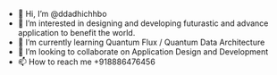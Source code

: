- 👋 Hi, I’m @ddadhichhbo
- 👀 I’m interested in designing and developing futurastic and advance application to benefit the world.
- 🌱 I’m currently learning Quantum Flux / Quantum Data Architecture
- 💞️ I’m looking to collaborate on Application Design and Development
- 📫 How to reach me +918886476456

<!---
ddadhichhbo/ddadhichhbo is a ✨ special ✨ repository because its `README.md` (this file) appears on your GitHub profile.
You can click the Preview link to take a look at your changes.
--->
